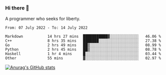 ### Hi there 👋

<!--
**shejialuo/shejialuo** is a ✨ _special_ ✨ repository because its `README.md` (this file) appears on your GitHub profile.

Here are some ideas to get you started:

- 🔭 I’m currently working on ...
- 🌱 I’m currently learning ...
- 👯 I’m looking to collaborate on ...
- 🤔 I’m looking for help with ...
- 💬 Ask me about ...
- 📫 How to reach me: ...
- 😄 Pronouns: ...
- ⚡ Fun fact: ...
-->

A programmer who seeks for liberty.

<!--START_SECTION:waka-->

```text
From: 07 July 2022 - To: 14 July 2022

Markdown           14 hrs 27 mins  ███████████▓░░░░░░░░░░░░░   46.06 %
C++                8 hrs 35 mins   ███████░░░░░░░░░░░░░░░░░░   27.38 %
Go                 2 hrs 49 mins   ██▒░░░░░░░░░░░░░░░░░░░░░░   08.99 %
Python             2 hrs 45 mins   ██▒░░░░░░░░░░░░░░░░░░░░░░   08.78 %
Haskell            1 hr 4 mins     █░░░░░░░░░░░░░░░░░░░░░░░░   03.44 %
Other              55 mins         ▓░░░░░░░░░░░░░░░░░░░░░░░░   02.97 %
```

<!--END_SECTION:waka-->

[![Anurag's GitHub stats](https://github-readme-stats.vercel.app/api?username=shejialuo&show_icons=true&theme=dracula)](https://github.com/anuraghazra/github-readme-stats)
